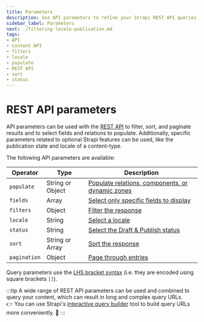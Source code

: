 ```yaml
---
title: Parameters
description: Use API parameters to refine your Strapi REST API queries.
sidebar_label: Parameters
next: ./filtering-locale-publication.md
tags:
- API
- Content API
- filters
- locale
- populate
- REST API
- sort
- status
---
```


# REST API parameters

API parameters can be used with the [REST API](/dev-docs/api/rest) to filter, sort, and paginate results and to select fields and relations to populate. Additionally, specific parameters related to optional Strapi features can be used, like the publication state and locale of a content-type.

The following API parameters are available:

| Operator           | Type          | Description                                           |
| ------------------ | ------------- | ----------------------------------------------------- |
| `populate`         | String or Object | [Populate relations, components, or dynamic zones](/dev-docs/api/rest/populate-select#population) |
| `fields`           | Array         | [Select only specific fields to display](/dev-docs/api/rest/populate-select#field-selection) |
| `filters`          | Object        | [Filter the response](/dev-docs/api/rest/filters-locale-publication#filtering) |
| `locale`           | String        | [Select a locale](/dev-docs/i18n#rest) |
| `status`           | String        | [Select the Draft & Publish status](/dev-docs/api/rest/filters-locale-publication#status) |
| `sort`             | String or Array  | [Sort the response](/dev-docs/api/rest/sort-pagination.md#sorting) |
| `pagination`       | Object        | [Page through entries](/dev-docs/api/rest/sort-pagination.md#pagination) |

Query parameters use the [LHS bracket syntax](https://christiangiacomi.com/posts/rest-design-principles/#lhs-brackets) (i.e. they are encoded using square brackets `[]`).

:::tip
A wide range of REST API parameters can be used and combined to query your content, which can result in long and complex query URLs.<br/>👉 You can use Strapi's [interactive query builder](/dev-docs/api/rest/interactive-query-builder) tool to build query URLs more conveniently. 🤗
:::
